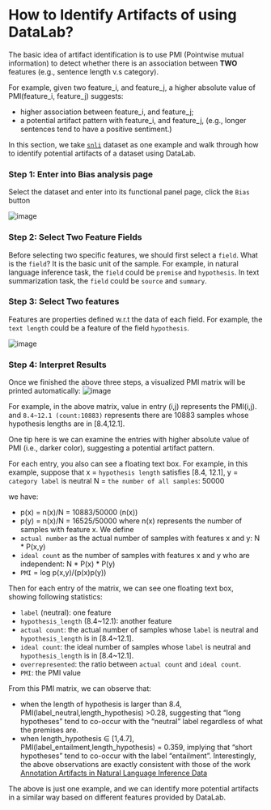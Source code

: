 # How to Identify Artifacts of using DataLab?


The basic idea of artifact identification is to use PMI (Pointwise mutual information) to detect whether there
is an association between **TWO** features (e.g., sentence length v.s category).

For example, given two feature_i, and feature_j, a higher absolute value of PMI(feature_i, feature_j) 
suggests: 
* higher association between feature_i, and feature_j; 
* a potential artifact pattern with feature_i, and feature_j, (e.g., longer sentences tend to have a positive sentiment.)




In this section, we take [`snli`](http://datalab.nlpedia.ai/normal_dataset/617794bfb7314cb4146d2384/dataset_bias) dataset 
as one example and walk through how to identify potential artifacts of a dataset using DataLab.


### Step 1: Enter into Bias analysis page
Select the dataset and enter into its functional panel page, click the `Bias` button

![image](https://user-images.githubusercontent.com/59123869/154880168-d6def7f6-2833-4665-a490-3cb09fd199d4.png)


### Step 2: Select Two Feature Fields

Before selecting two specific features, we should first select a `field`. What is the `field`?
It is the basic unit of the sample. For example, in natural language inference task, the `field` could be `premise` and `hypothesis`.
In text summarization task, the `field` could be `source` and `summary`.


### Step 3: Select Two features
Features are properties defined w.r.t the data of each field. For example,
the `text length` could be a feature of the field `hypothesis`.

![image](https://user-images.githubusercontent.com/59123869/154881277-c1b1de9a-3a07-4446-8a2b-e9fbad161d75.png)



### Step 4: Interpret Results
Once we finished the above three steps, a visualized PMI matrix will be printed automatically:
![image](https://user-images.githubusercontent.com/59123869/154881323-0e614f18-571d-4340-b991-91e5b35f3f80.png)


For example, in the above matrix, value in entry (i,j) represents the PMI(i,j).
and `8.4~12.1 (count:10883)` represents there are 10883 samples whose hypothesis lengths are in [8.4,12.1].


One tip here is we can examine the entries with higher absolute value of PMI (i.e., darker color), suggesting a potential artifact pattern.

For each entry, you also can see a floating text box. For example, in this example, suppose that
x = `hypothesis length` satisfies [8.4, 12.1],
y = `category label` is neutral
N = `the number of all samples`: 50000

we have:

* p(x) = n(x)/N = 10883/50000  (n(x))
* p(y) = n(x)/N = 16525/50000
where n(x) represents the number of samples with feature x.
We define
* `actual number` as the actual number of samples with features x and y: N * P(x,y) 
* `ideal count` as the number of samples with features x and y who are independent: N * P(x) * P(y)
* `PMI` = log p(x,y)/(p(x)p(y))

Then for each entry of the matrix, we can see one floating text box, showing following statistics:
* `label` (neutral): one feature
* `hypothesis_length` (8.4~12.1): another feature
* `actual count`: the actual number of samples whose `label` is neutral and `hypothesis_length` is in [8.4~12.1].
* `ideal count`: the ideal number of samples whose `label` is neutral and `hypothesis_length` is in [8.4~12.1].
* `overrepresented`: the ratio between `actual count` and `ideal count`.
* `PMI`: the PMI value  

From this PMI matrix, we can observe that:
* when the length of hypothesis is larger than 8.4, PMI(label_neutral,length_hypothesis) >0.28, suggesting that “long hypotheses” tend to co-occur with 
  the “neutral” label regardless of what the premises are.
* when length_hypothesis ∈ [1,4.7], PMI(label_entailment,length_hypothesis) = 0.359, implying that “short hypotheses” tend to co-occur 
  with the label “entailment”. 
Interestingly, the above observations are exactly consistent with those of the work [Annotation Artifacts in Natural Language Inference Data](https://arxiv.org/pdf/1803.02324.pdf)

The above is just one example, and we can identify more potential artifacts in a similar way based on different features provided by DataLab.

